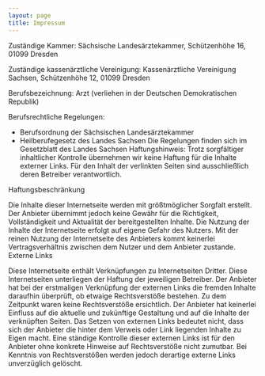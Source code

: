 ```yaml
---
layout: page
title: Impressum
---
```


Zuständige Kammer: Sächsische Landesärztekammer, Schützenhöhe 16, 01099 Dresden

Zuständige kassenärztliche Vereinigung: Kassenärztliche Vereinigung Sachsen, Schützenhöhe 12, 01099 Dresden 

Berufsbezeichnung: Arzt (verliehen in der Deutschen Demokratischen Republik)

Berufsrechtliche Regelungen: 
- Berufsordnung der Sächsischen Landesärztekammer
- Heilberufegesetz des Landes Sachsen
Die Regelungen finden sich im Gesetzblatt des Landes Sachsen
Haftungshinweis: Trotz sorgfältiger inhaltlicher Kontrolle übernehmen wir keine Haftung für die Inhalte externer Links. Für den Inhalt der verlinkten Seiten sind ausschließlich deren Betreiber verantwortlich.

Haftungsbeschränkung

Die Inhalte dieser Internetseite werden mit größtmöglicher Sorgfalt erstellt. Der Anbieter übernimmt jedoch keine Gewähr für die Richtigkeit, Vollständigkeit und Aktualität der bereitgestellten Inhalte. Die Nutzung der Inhalte der Internetseite erfolgt auf eigene Gefahr des Nutzers. Mit der reinen Nutzung der Internetseite des Anbieters kommt keinerlei Vertragsverhältnis zwischen dem Nutzer und dem Anbieter zustande.
Externe Links

Diese Internetseite enthält Verknüpfungen zu Internetseiten Dritter. Diese Internetseiten unterliegen der Haftung der jeweiligen Betreiber. Der Anbieter hat bei der erstmaligen Verknüpfung der externen Links die fremden Inhalte daraufhin überprüft, ob etwaige Rechtsverstöße bestehen. Zu dem Zeitpunkt waren keine Rechtsverstöße ersichtlich. Der Anbieter hat keinerlei Einfluss auf die aktuelle und zukünftige Gestaltung und auf die Inhalte der verknüpften Seiten. Das Setzen von externen Links bedeutet nicht, dass sich der Anbieter die hinter dem Verweis oder Link liegenden Inhalte zu Eigen macht. Eine ständige Kontrolle dieser externen Links ist für den Anbieter ohne konkrete Hinweise auf Rechtsverstöße nicht zumutbar. Bei Kenntnis von Rechtsverstößen werden jedoch derartige externe Links unverzüglich gelöscht.

